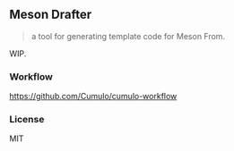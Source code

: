 
Meson Drafter
------

> a tool for generating template code for Meson From.

WIP.

### Workflow

https://github.com/Cumulo/cumulo-workflow

### License

MIT
